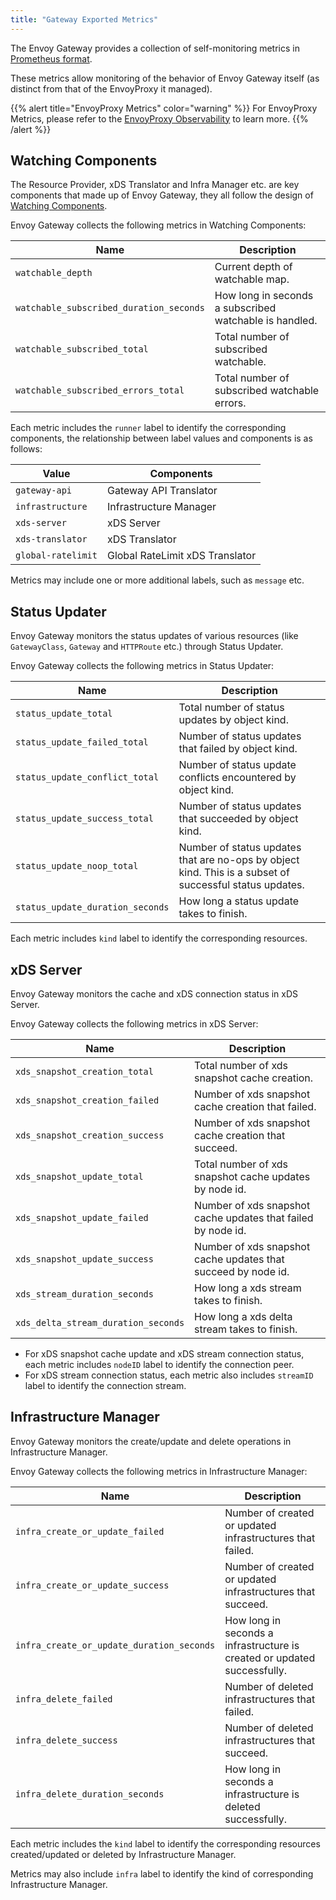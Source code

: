 ```yaml
---
title: "Gateway Exported Metrics"
---
```


The Envoy Gateway provides a collection of self-monitoring metrics in [Prometheus format][prom-format]. 

These metrics allow monitoring of the behavior of Envoy Gateway itself (as distinct from that of the EnvoyProxy it managed).

{{% alert title="EnvoyProxy Metrics" color="warning" %}}
For EnvoyProxy Metrics, please refer to the [EnvoyProxy Observability](./proxy-observability#metrics) to learn more.
{{% /alert %}}

## Watching Components

The Resource Provider, xDS Translator and Infra Manager etc. are key components that made up of Envoy Gateway,
they all follow the design of [Watching Components](../../../contributions/design/watching).

Envoy Gateway collects the following metrics in Watching Components:

| Name                                    | Description                                            |
|-----------------------------------------|--------------------------------------------------------|
| `watchable_depth`                       | Current depth of watchable map.                        |
| `watchable_subscribed_duration_seconds` | How long in seconds a subscribed watchable is handled. |
| `watchable_subscribed_total`            | Total number of subscribed watchable.                  |
| `watchable_subscribed_errors_total`     | Total number of subscribed watchable errors.           |

Each metric includes the `runner` label to identify the corresponding components,
the relationship between label values and components is as follows:

| Value              | Components                      |
|--------------------|---------------------------------|
| `gateway-api`      | Gateway API Translator          |
| `infrastructure`   | Infrastructure Manager          |
| `xds-server`       | xDS Server                      |
| `xds-translator`   | xDS Translator                  |
| `global-ratelimit` | Global RateLimit xDS Translator |

Metrics may include one or more additional labels, such as `message` etc.

## Status Updater

Envoy Gateway monitors the status updates of various resources (like `GatewayClass`, `Gateway` and `HTTPRoute` etc.) through Status Updater.

Envoy Gateway collects the following metrics in Status Updater:

| Name                             | Description                                                                                             |
|----------------------------------|---------------------------------------------------------------------------------------------------------|
| `status_update_total`            | Total number of status updates by object kind.                                                          |
| `status_update_failed_total`     | Number of status updates that failed by object kind.                                                    |
| `status_update_conflict_total`   | Number of status update conflicts encountered by object kind.                                           |
| `status_update_success_total`    | Number of status updates that succeeded by object kind.                                                 |
| `status_update_noop_total`       | Number of status updates that are no-ops by object kind. This is a subset of successful status updates. |
| `status_update_duration_seconds` | How long a status update takes to finish.                                                               |

Each metric includes `kind` label to identify the corresponding resources.

## xDS Server

Envoy Gateway monitors the cache and xDS connection status in xDS Server.

Envoy Gateway collects the following metrics in xDS Server:

| Name                                | Description                                                   |
|-------------------------------------|---------------------------------------------------------------|
| `xds_snapshot_creation_total`       | Total number of xds snapshot cache creation.                  |
| `xds_snapshot_creation_failed`      | Number of xds snapshot cache creation that failed.            |
| `xds_snapshot_creation_success`     | Number of xds snapshot cache creation that succeed.           |
| `xds_snapshot_update_total`         | Total number of xds snapshot cache updates by node id.        |
| `xds_snapshot_update_failed`        | Number of xds snapshot cache updates that failed by node id.  |
| `xds_snapshot_update_success`       | Number of xds snapshot cache updates that succeed by node id. |
| `xds_stream_duration_seconds`       | How long a xds stream takes to finish.                        |
| `xds_delta_stream_duration_seconds` | How long a xds delta stream takes to finish.                  |

- For xDS snapshot cache update and xDS stream connection status, each metric includes `nodeID` label to identify the connection peer.
- For xDS stream connection status, each metric also includes `streamID` label to identify the connection stream.

## Infrastructure Manager

Envoy Gateway monitors the create/update and delete operations in Infrastructure Manager.

Envoy Gateway collects the following metrics in Infrastructure Manager:

| Name                                      | Description                                                              |
|-------------------------------------------|--------------------------------------------------------------------------|
| `infra_create_or_update_failed`           | Number of created or updated infrastructures that failed.                |
| `infra_create_or_update_success`          | Number of created or updated infrastructures that succeed.               |
| `infra_create_or_update_duration_seconds` | How long in seconds a infrastructure is created or updated successfully. |
| `infra_delete_failed`                     | Number of deleted infrastructures that failed.                           |
| `infra_delete_success`                    | Number of deleted infrastructures that succeed.                          |
| `infra_delete_duration_seconds`           | How long in seconds a infrastructure is deleted successfully.            |

Each metric includes the `kind` label to identify the corresponding resources created/updated or deleted by Infrastructure Manager.

Metrics may also include `infra` label to identify the kind of corresponding Infrastructure Manager.

[prom-format]: https://prometheus.io/docs/instrumenting/exposition_formats/#text-based-format
